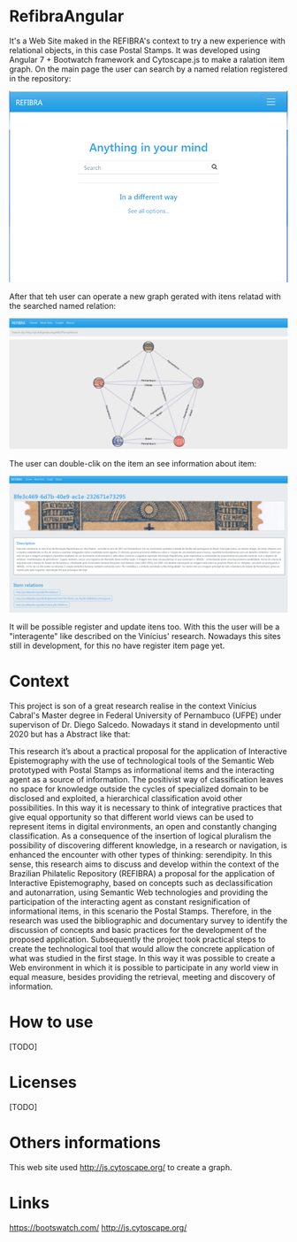 # RefibraAngular

It's a Web Site maked in the REFIBRA's context to try a new experience with relational objects, in this case Postal Stamps. It was developed using Angular 7 + Bootwatch framework and Cytoscape.js to make a ralation item graph. 
On the main page the user can search by a named relation registered in the repository:

![api](https://github.com/viniciuscabral/RefibraAngular/blob/master/img/pag1.PNG)

After that teh user can operate a new graph gerated with itens relatad with the searched named relation:

![api](https://github.com/viniciuscabral/RefibraAngular/blob/master/img/pag2.PNG)

The user can double-clik on the item an see information about item:

![api](https://github.com/viniciuscabral/RefibraAngular/blob/master/img/pag3.PNG)

It will be possible register and update itens too. With this the user will be a "interagente" like described on the Vinícius' research. Nowadays this sites still in development, for this no have register item page yet.

# Context
This project is son of a great research realise in the context Vinícius Cabral's Master degree in Federal University of Pernambuco (UFPE) under supervison of Dr. Diego Salcedo. Nowadays it stand in developmento until 2020 but has a Abstract like that:

This research it’s about a practical proposal for the application of Interactive Epistemography with the use of technological tools of the Semantic Web prototyped with Postal Stamps as informational items and the interacting agent as a source of information. The positivist way of classification leaves no space for knowledge outside the cycles of specialized domain to be disclosed and exploited, a hierarchical classification avoid other possibilities. In this way it is necessary to think of integrative practices that give equal opportunity so that different world views can be used to represent items in digital environments, an open and constantly changing classification. As a consequence of the insertion of logical pluralism the possibility of discovering different knowledge, in a research or navigation, is enhanced the encounter with other types of thinking: serendipity. In this sense, this research aims to discuss and develop within the context of the Brazilian Philatelic Repository (REFIBRA) a proposal for the application of Interactive Epistemography, based on concepts such as declassification and autonarration, using Semantic Web technologies and providing the participation of the interacting agent as constant resignification of informational items, in this scenario the Postal Stamps. Therefore, in the research was used the bibliographic and documentary survey to identify the discussion of concepts and basic practices for the development of the proposed application. Subsequently the project took practical steps to create the technological tool that would allow the concrete application of what was studied in the first stage. In this way it was possible to create a Web environment in which it is possible to participate in any world view in equal measure, besides providing the retrieval, meeting and discovery of information.

# How to use
[TODO]

# Licenses
[TODO]

# Others informations

This web site used http://js.cytoscape.org/ to create a graph.

# Links
https://bootswatch.com/
http://js.cytoscape.org/

